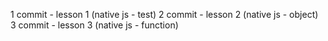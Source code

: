 1 commit - lesson 1 (native js - test)
2 commit - lesson 2 (native js - object)
3 commit - lesson 3 (native js - function)